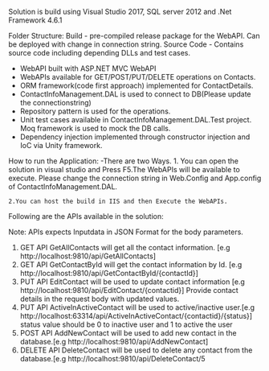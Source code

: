 Solution is build using Visual Studio 2017, SQL server 2012 and .Net Framework 4.6.1

Folder Structure:
Build    	- pre-compiled release package for the WebAPI. Can be deployed with change in connection string.
Source Code     - Contains source code including depending DLLs and test cases.

- WebAPI built with ASP.NET MVC WebAPI
- WebAPIs available for GET/POST/PUT/DELETE operations on Contacts.
- ORM framework(code first approach) implemented for ContactDetails.
- ContactInfoManagement.DAL is used to connect to DB(Please update the connectionstring)
- Repository pattern is used for the operations.
- Unit test cases available in ContactInfoManagement.DAL.Test project. Moq framework is used to mock the DB calls.
- Dependency injection implemented through constructor injection and IoC via Unity framework.

How to run the Application:
-There are two Ways.
	1. You can open the solution in visual studio and Press F5.The WebAPIs will be available to execute.
   	Please change the connection string in Web.Config and App.config of ContactInfoManagement.DAL.

	2.You can host the build in IIS and then Execute the WebAPIs.

Following are the APIs available in the solution:

Note: APIs expects Inputdata in JSON Format for the body parameters.

   1. GET API GetAllContacts will get all the contact information. [e.g http://localhost:9810/api/GetAllContacts]
   2. GET API GetContactById will get the contact information by Id. [e.g http://localhost:9810/api/GetContactById/{contactId}] 
   3. PUT API EditContact will be used to update contact information [e.g http://localhost:9810/api/EditContact/{contactid}]
      Provide contact details in the request body with updated values.
   4. PUT API ActiveInActiveContact will be used to active/inactive user.[e.g http://localhost:63314/api/ActiveInActiveContact/{contactid}/{status}]
      status value should be 0 to inactive user and 1 to active the user
   5. POST API AddNewContact will be used to add new contact in the database.[e.g http://localhost:9810/api/AddNewContact]
   6. DELETE API DeleteContact will be used to delete any contact from the database.[e.g http://localhost:9810/api/DeleteContact/5
